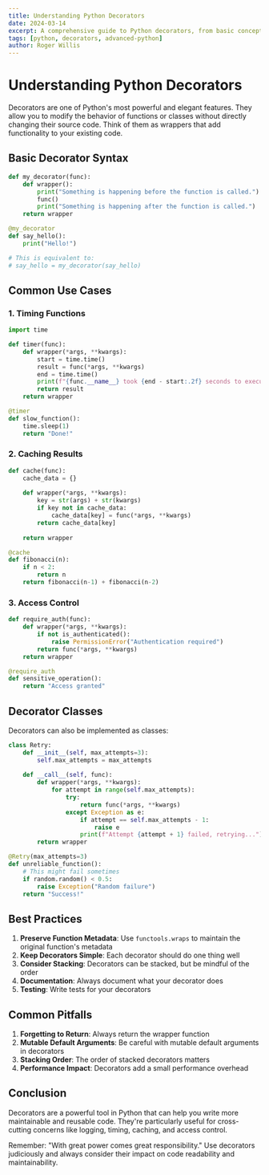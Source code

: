 ```yaml
---
title: Understanding Python Decorators
date: 2024-03-14
excerpt: A comprehensive guide to Python decorators, from basic concepts to advanced usage patterns.
tags: [python, decorators, advanced-python]
author: Roger Willis
---
```


# Understanding Python Decorators

Decorators are one of Python's most powerful and elegant features. They allow you to modify the behavior of functions or classes without directly changing their source code. Think of them as wrappers that add functionality to your existing code.

## Basic Decorator Syntax

```python
def my_decorator(func):
    def wrapper():
        print("Something is happening before the function is called.")
        func()
        print("Something is happening after the function is called.")
    return wrapper

@my_decorator
def say_hello():
    print("Hello!")

# This is equivalent to:
# say_hello = my_decorator(say_hello)
```

## Common Use Cases

### 1. Timing Functions

```python
import time

def timer(func):
    def wrapper(*args, **kwargs):
        start = time.time()
        result = func(*args, **kwargs)
        end = time.time()
        print(f"{func.__name__} took {end - start:.2f} seconds to execute")
        return result
    return wrapper

@timer
def slow_function():
    time.sleep(1)
    return "Done!"
```

### 2. Caching Results

```python
def cache(func):
    cache_data = {}
    
    def wrapper(*args, **kwargs):
        key = str(args) + str(kwargs)
        if key not in cache_data:
            cache_data[key] = func(*args, **kwargs)
        return cache_data[key]
    
    return wrapper

@cache
def fibonacci(n):
    if n < 2:
        return n
    return fibonacci(n-1) + fibonacci(n-2)
```

### 3. Access Control

```python
def require_auth(func):
    def wrapper(*args, **kwargs):
        if not is_authenticated():
            raise PermissionError("Authentication required")
        return func(*args, **kwargs)
    return wrapper

@require_auth
def sensitive_operation():
    return "Access granted"
```

## Decorator Classes

Decorators can also be implemented as classes:

```python
class Retry:
    def __init__(self, max_attempts=3):
        self.max_attempts = max_attempts
    
    def __call__(self, func):
        def wrapper(*args, **kwargs):
            for attempt in range(self.max_attempts):
                try:
                    return func(*args, **kwargs)
                except Exception as e:
                    if attempt == self.max_attempts - 1:
                        raise e
                    print(f"Attempt {attempt + 1} failed, retrying...")
        return wrapper

@Retry(max_attempts=3)
def unreliable_function():
    # This might fail sometimes
    if random.random() < 0.5:
        raise Exception("Random failure")
    return "Success!"
```

## Best Practices

1. **Preserve Function Metadata**: Use `functools.wraps` to maintain the original function's metadata
2. **Keep Decorators Simple**: Each decorator should do one thing well
3. **Consider Stacking**: Decorators can be stacked, but be mindful of the order
4. **Documentation**: Always document what your decorator does
5. **Testing**: Write tests for your decorators

## Common Pitfalls

1. **Forgetting to Return**: Always return the wrapper function
2. **Mutable Default Arguments**: Be careful with mutable default arguments in decorators
3. **Stacking Order**: The order of stacked decorators matters
4. **Performance Impact**: Decorators add a small performance overhead

## Conclusion

Decorators are a powerful tool in Python that can help you write more maintainable and reusable code. They're particularly useful for cross-cutting concerns like logging, timing, caching, and access control.

Remember: "With great power comes great responsibility." Use decorators judiciously and always consider their impact on code readability and maintainability.


